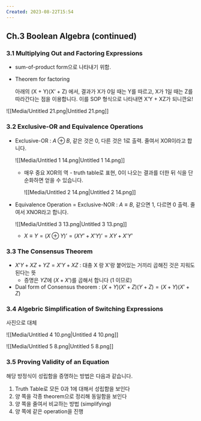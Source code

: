```yaml
---
Created: 2023-08-22T15:54
---
```

## Ch.3 Boolean Algebra (continued)

### 3.1 Multiplying Out and Factoring Expressions

- sum-of-product form으로 나타내기 위함.
- Theorem for factoring
    
    아래의 (X + Y)(X’ + Z) 에서, 결과가 X가 0일 때는 Y를 따르고, X가 1일 때는 Z를 따라간다는 점을 이용합니다. 이를 SOP 형식으로 나타내면 X’Y + XZ가 되니깐요!
    

![[Media/Untitled 21.png|Untitled 21.png]]

### 3.2 Exclusive-OR and Equivalence Operations

- Exclusive-OR : $A\oplus B$﻿, 같은 것은 0, 다른 것은 1로 출력. 줄여서 XOR이라고 합니다.
    
    ![[Media/Untitled 1 14.png|Untitled 1 14.png]]
    
    - 매우 중요 XOR의 역 - truth table로 표현, 0이 나오는 결과를 더한 뒤 식을 단순화하면 얻을 수 있습니다.
        
        ![[Media/Untitled 2 14.png|Untitled 2 14.png]]
        
- Equivalence Operation = Exclusive-NOR : $A\equiv B$﻿, 같으면 1, 다르면 0 출력. 줄여서 XNOR라고 합니다.
    
    ![[Media/Untitled 3 13.png|Untitled 3 13.png]]
    
    - $X \equiv Y = (X \oplus Y)’ = (XY’+X’Y)’ = XY+X’Y’$﻿

### 3.3 The Consensus Theorem

- $X’Y + XZ + YZ = X’Y + XZ$﻿ : 대충 X 랑 X’랑 붙어있는 거끼리 곱해진 것은 지워도 된다는 뜻
    - 증명은 $YZ$﻿에 $(X+X’)$﻿를 곱해서 합니다 (1 이므로)
- Dual form of Consensus theorem : $(X+Y)(X’+Z)(Y+Z) = (X+Y)(X’+Z)$﻿

### 3.4 Algebric Simplification of Switching Expressions

사진으로 대체

![[Media/Untitled 4 10.png|Untitled 4 10.png]]

![[Media/Untitled 5 8.png|Untitled 5 8.png]]

### 3.5 Proving Validity of an Equation

해당 방정식이 성립함을 증명하는 방법은 다음과 같습니다.

1. Truth Table로 모든 0과 1에 대해서 성립함을 보인다
2. 양 쪽을 각종 theorem으로 정리해 동일함을 보인다
3. 양 쪽을 줄여서 비교하는 방법 (simplifying)
4. 양 쪽에 같은 operation을 진행